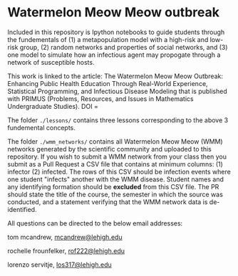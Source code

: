 # Watermelon Meow Meow outbreak

Included in this repository is Ipython notebooks to guide students through the fundementals of (1) a metapopulation model with a high-risk and low-risk group, (2) random networks and properties of social networks, and (3) one model to simulate how an infectious agent may propogate through a network of susceptible hosts. 

This work is linked to the article: The Watermelon Meow Meow Outbreak: Enhancing Public Health Education Through Real-World Experience, Statistical Programming, and Infectious Disease Modeling that is published with PRIMUS (Problems, Resources, and Issues in Mathematics Undergraduate Studies). DOI = 

The folder `./lessons/` contains three lessons corresponding to the above 3 fundemental concepts. 

The folder `./wmm_networks/` contains all Watermelon Meow Meow (WMM) networks generated by the scientific community and uploaded to this repository. 
If you wish to submit a WMM network from your class then you submit as a Pull Request a CSV file that contains at minimum columns: (1) infector (2) infected. The rows of this CSV should be infection events where one student "infects" another with the WMM disease.
Student names and any identifying formation should be **excluded** from this CSV file. The PR should state the title of the course, the semester in which the source was conducted, and a statement verifying that the WMM network data is de-identified. 

All questions can be directed to the below email addresses:

tom mcandrew, mcandrew@lehigh.edu

rochelle frounfelker, rof222@lehigh.edu

lorenzo servitje, los317@lehigh.edu


